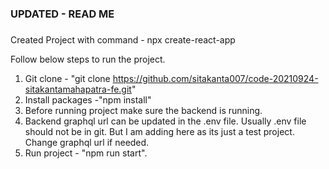 ### ###########################################################
### UPDATED - READ ME 
### ###########################################################

Created Project with command - npx create-react-app <folder-name>

Follow below steps to run the project. 

1. Git clone - "git clone https://github.com/sitakanta007/code-20210924-sitakantamahapatra-fe.git"
2. Install packages -"npm install"
3. Before running project make sure the backend is running.
4. Backend graphql url can be updated in the .env file. Usually .env file should not be in git. But I am adding here as its just a test project. Change graphql url if needed.
5. Run project - "npm run start". 